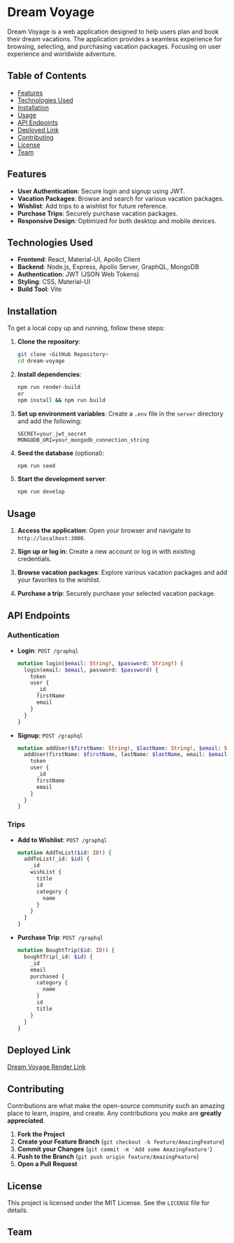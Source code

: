 # Dream Voyage

Dream Voyage is a web application designed to help users plan and book their dream vacations. The application provides a seamless experience for browsing, selecting, and purchasing vacation packages. Focusing on user experience and worldwide adventure.

## Table of Contents

- [Features](#features)
- [Technologies Used](#technologies-used)
- [Installation](#installation)
- [Usage](#usage)
- [API Endpoints](#api-endpoints)
- [Deployed Link](#deployed-link)
- [Contributing](#contributing)
- [License](#license)
- [Team](#team)

## Features

- **User Authentication**: Secure login and signup using JWT.
- **Vacation Packages**: Browse and search for various vacation packages.
- **Wishlist**: Add trips to a wishlist for future reference.
- **Purchase Trips**: Securely purchase vacation packages.
- **Responsive Design**: Optimized for both desktop and mobile devices.

## Technologies Used

- **Frontend**: React, Material-UI, Apollo Client
- **Backend**: Node.js, Express, Apollo Server, GraphQL, MongoDB
- **Authentication**: JWT (JSON Web Tokens)
- **Styling**: CSS, Material-UI
- **Build Tool**: Vite

## Installation

To get a local copy up and running, follow these steps:

1. **Clone the repository**:
    ```sh
    git clone <GitHub Repository>
    cd dream-voyage
    ```

2. **Install dependencies**:
    ```sh
    npm run render-build
    or
    npm install && npm run build
    ```

3. **Set up environment variables**:
    Create a `.env` file in the `server` directory and add the following:
    ```env
    SECRET=your_jwt_secret
    MONGODB_URI=your_mongodb_connection_string
    ```

4. **Seed the database** (optional):
    ```sh
    npm run seed
    ```

5. **Start the development server**:
    ```sh
    npm run develop
    ```

## Usage

1. **Access the application**:
    Open your browser and navigate to `http://localhost:3000`.

2. **Sign up or log in**:
    Create a new account or log in with existing credentials.

3. **Browse vacation packages**:
    Explore various vacation packages and add your favorites to the wishlist.

4. **Purchase a trip**:
    Securely purchase your selected vacation package.

## API Endpoints

### Authentication

- **Login**: `POST /graphql`
    ```graphql
    mutation login($email: String!, $password: String!) {
      login(email: $email, password: $password) {
        token
        user {
          _id
          firstName
          email
        }
      }
    }
    ```

- **Signup**: `POST /graphql`
    ```graphql
    mutation addUser($firstName: String!, $lastName: String!, $email: String!, $password: String!) {
      addUser(firstName: $firstName, lastName: $lastName, email: $email, password: $password) {
        token
        user {
          _id
          firstName
          email
        }
      }
    }
    ```

### Trips

- **Add to Wishlist**: `POST /graphql`
    ```graphql
    mutation AddToList($id: ID!) {
      addToList(_id: $id) {
        _id
        wishList {
          title
          id
          category {
            name
          }
        }
      }
    }
    ```

- **Purchase Trip**: `POST /graphql`
    ```graphql
    mutation BoughtTrip($id: ID!) {
      boughtTrip(_id: $id) {
        _id
        email
        purchased {
          category {
            name
          }
          id
          title
        }
      }
    }
    ```
## Deployed Link
[Dream Voyage Render Link](https://dream-voyage.onrender.com)

## Contributing

Contributions are what make the open-source community such an amazing place to learn, inspire, and create. Any contributions you make are **greatly appreciated**.

1. **Fork the Project**
2. **Create your Feature Branch** (`git checkout -b feature/AmazingFeature`)
3. **Commit your Changes** (`git commit -m 'Add some AmazingFeature'`)
4. **Push to the Branch** (`git push origin feature/AmazingFeature`)
5. **Open a Pull Request**

## License

This project is licensed under the MIT License. See the `LICENSE` file for details.

## Team


